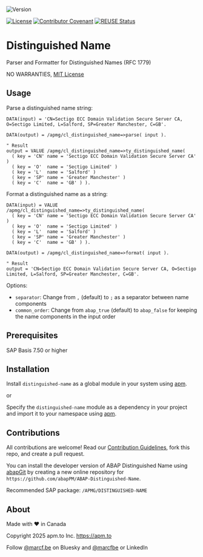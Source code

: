 ![Version](https://img.shields.io/endpoint?url=https://shield.abappm.com/github/abapPM/ABAP-Distinguished-Name/src/%2523apmg%2523cl_distinguished_name.clas.abap/c_version&label=Version&color=blue)

[![License](https://img.shields.io/github/license/abapPM/ABAP-Distinguished-Name?label=License&color=success)](https://github.com/abapPM/ABAP-Distinguished-Name/blob/main/LICENSE)
[![Contributor Covenant](https://img.shields.io/badge/Contributor%20Covenant-2.1-4baaaa.svg?color=success)](https://github.com/abapPM/.github/blob/main/CODE_OF_CONDUCT.md)
[![REUSE Status](https://api.reuse.software/badge/github.com/abapPM/ABAP-Distinguished-Name)](https://api.reuse.software/info/github.com/abapPM/ABAP-Distinguished-Name)

# Distinguished Name

Parser and Formatter for Distinguished Names (RFC 1779)

NO WARRANTIES, [MIT License](https://github.com/abapPM/ABAP-Distinguished-Name/blob/main/LICENSE)

## Usage

Parse a distinguished name string:

```abap
DATA(input) = 'CN=Sectigo ECC Domain Validation Secure Server CA, O=Sectigo Limited, L=Salford, SP=Greater Manchester, C=GB'.

DATA(output) = /apmg/cl_distinguished_name=>parse( input ).

" Result
output = VALUE /apmg/cl_distinguished_name=>ty_distinguished_name(
  ( key = 'CN' name = 'Sectigo ECC Domain Validation Secure Server CA' )
  ( key = 'O'  name = 'Sectigo Limited' )
  ( key = 'L'  name = 'Salford' )
  ( key = 'SP' name = 'Greater Manchester' )
  ( key = 'C'  name = 'GB' ) ).
```

Format a distinguished name as a string:

```abap
DATA(input) = VALUE /apmg/cl_distinguished_name=>ty_distinguished_name(
  ( key = 'CN' name = 'Sectigo ECC Domain Validation Secure Server CA' )
  ( key = 'O'  name = 'Sectigo Limited' )
  ( key = 'L'  name = 'Salford' )
  ( key = 'SP' name = 'Greater Manchester' )
  ( key = 'C'  name = 'GB' ) ).

DATA(output) = /apmg/cl_distinguished_name=>format( input ).

" Result
output = 'CN=Sectigo ECC Domain Validation Secure Server CA, O=Sectigo Limited, L=Salford, SP=Greater Manchester, C=GB'.
```

Options:

- `separator`: Change from `,` (default) to `;` as a separator between name components
- `common_order`: Change from `abap_true` (default) to `abap_false` for keeping the name components in the input order

## Prerequisites

SAP Basis 7.50 or higher

## Installation

Install `distinguished-name` as a global module in your system using [apm](https://abappm.com).

or

Specify the `distinguished-name` module as a dependency in your project and import it to your namespace using [apm](https://abappm.com).

## Contributions

All contributions are welcome! Read our [Contribution Guidelines](https://github.com/abapPM/ABAP-Distinguished-Name/blob/main/CONTRIBUTING.md), fork this repo, and create a pull request.

You can install the developer version of ABAP Distinguished Name using [abapGit](https://github.com/abapGit/abapGit) by creating a new online repository for `https://github.com/abapPM/ABAP-Distinguished-Name`.

Recommended SAP package: `/APMG/DISTINGUISHED-NAME`

## About

Made with ❤ in Canada

Copyright 2025 apm.to Inc. <https://apm.to>

Follow [@marcf.be](https://bsky.app/profile/marcf.be) on Bluesky and [@marcfbe](https://linkedin.com/in/marcfbe) or LinkedIn
